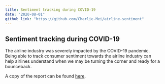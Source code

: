```yaml
---
title: Sentiment tracking during COVID-19
date: "2020-08-01"
github_link: "https://github.com/Charlie-Mei/airline-sentiment"
---
```


## Sentiment tracking during COVID-19

The airline industry was severely impacted by the COVID-19 pandemic. Being able to track consumer sentiment towards the airline industry can help airlines understand when we may be turning the corner and ready for a bounceback.

A copy of the report can be found [here](https://github.com/Charlie-Mei/airline-sentiment/blob/main/presentation/Topic%20and%20sentiment%20tracking%20of%20airline%20industry%20during%20covid.pdf).